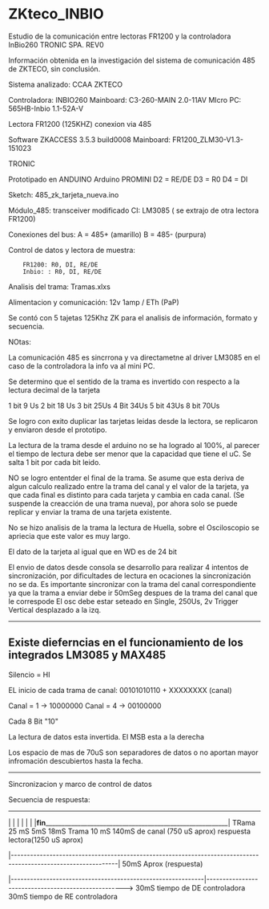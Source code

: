 # ZKteco_INBIO
Estudio de la comunicación entre lectoras FR1200 y la controladora InBio260
TRONIC SPA.
REV0

Información obtenida en la investigación del sistema de comunicación 485 de ZKTECO, sin conclusión.


Sistema analizado: CCAA ZKTECO

Controladora: INBIO260
		Mainboard: C3-260-MAIN 2.0-11AV
		MIcro PC: 565HB-Inbio 1.1-52A-V
		
Lectora FR1200 (125KHZ) conexion via 485

Software ZKACCESS 3.5.3 build0008
Mainboard: FR1200_ZLM30-V1.3-151023

TRONIC

Prototipado en ANDUINO
 Arduino PROMINI
			D2 = RE/DE
			D3 = R0
			D4 = DI
			
 Sketch: 485_zk_tarjeta_nueva.ino

Módulo_485: transceiver modificado
		CI: LM3085 ( se extrajo de otra lectora FR1200)

Conexiones del bus:
		A = 485+	(amarillo)
		B = 485- 	(purpura)

Control de datos y lectora de muestra:

		FR1200: R0, DI, RE/DE
		Inbio: : R0, DI, RE/DE
		
Analisis del trama: Tramas.xlxs

Alimentacion y comunicación: 12v 1amp / ETh (PaP)

Se contó con 5 tajetas 125Khz ZK para el analisis de información, formato y secuencia.

NOtas:

La comunicación 485 es sincrrona y va directametne al driver LM3085 en el caso de la controladora la info va al mini PC.

Se determino que el sentido de la trama es invertido con respecto a la lectura decimal de la tarjeta

1 bit 9 Us
2 bit 18 Us
3 bit 25Us
4 Bit 34Us
5 bit 43Us
8 bit 70Us

Se logro con exito duplicar las tarjetas leidas desde la lectora, se replicaron y enviaron desde el prototipo.

La lectura de la trama desde el arduino no se ha logrado al 100%, al parecer el tiempo de lectura debe ser menor que la capacidad que tiene el uC. Se salta 1 bit por cada bit leido.

NO se logro ententder el final de la trama. Se asume que esta deriva de algun calculo realizado entre la trama del canal y el valor de la tarjeta, ya que cada final es distinto para cada tarjeta 
y cambia en cada canal. (Se suspende la creacción de una trama nueva), por ahora solo se puede replicar y enviar la trama de una tarjeta existente.

No se hizo analisis de la trama la lectura de Huella, sobre el Osciloscopio se apriecia que este valor es muy largo.

El dato de la tarjeta al igual que en WD es de 24 bit

El envio de datos desde consola se desarrollo para realizar 4 intentos de sincronización, por dificultades de lectura en ocaciones la sincronización no se da.
Es importante sincronizar con la trama del canal correspondiente ya que la trama a enviar debe ir 50mSeg despues de la trama del canal que le correspode
El osc debe estar seteado en Single, 250Us, 2v Trigger Vertical desplazado a la izq.

---------------------
Existe dieferncias en el funcionamiento de los integrados LM3085 y MAX485
--------------------

Silencio = HI

EL inicio de cada trama de canal:
00101010110 + XXXXXXXX (canal)

Canal = 1 -> 10000000
Canal = 4 -> 00100000

Cada 8 Bit "10"

La lectura de datos esta invertida. El MSB esta a la derecha

Los espacio de mas de 70uS son separadores de datos o no aportan mayor infromación descubiertos hasta la fecha.
		
***********************************************************************************

Sincronizacion y marco de control de datos

Secuencia de respuesta:
 _______________________________________________________________________________________________________________
| |													|		|							|	|					|__fin___________________________________________________________|
TRama	 				25 mS							5mS				18mS			Trama     		10 mS										140mS
de canal (750 uS aprox) 																respuesta lectora(1250 uS aprox)

|---------------------------------------------------------------------------------------------------------------|
											50mS Aprox (respuesta)

|------------------------------------------------------------|---------------------------------------------------->
						30mS tiempo de DE controladora						30mS tiempo de RE controladora
